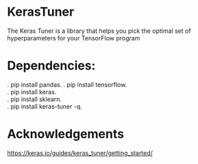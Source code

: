 # KerasTuner
The Keras Tuner is a library that helps you pick the optimal set of hyperparameters for your TensorFlow program


# Dependencies:
. pip install pandas. 
. pip install tensorflow.    
. pip install keras.             
. pip install sklearn.      
. pip install keras-tuner -q.       


# Acknowledgements
https://keras.io/guides/keras_tuner/getting_started/
